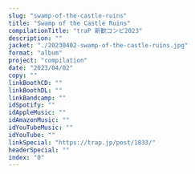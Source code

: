 ```yaml
---
slug: "swamp-of-the-castle-ruins"
title: "Swamp of the Castle Ruins"
compilationTitle: "traP 新歓コンピ2023"
description: ""
jacket: "./20230402-swamp-of-the-castle-ruins.jpg"
format: "album"
project: "compilation"
date: "2023/04/02"
copy: ""
linkBoothCD: ""
linkBoothDL: ""
linkBandcamp: ""
idSpotify: ""
idAppleMusic: ""
idAmazonMusic: ""
idYouTubeMusic: ""
idYouTube: ""
linkSpecial: "https://trap.jp/post/1833/"
headerSpecial: ""
index: "0"
---
```

